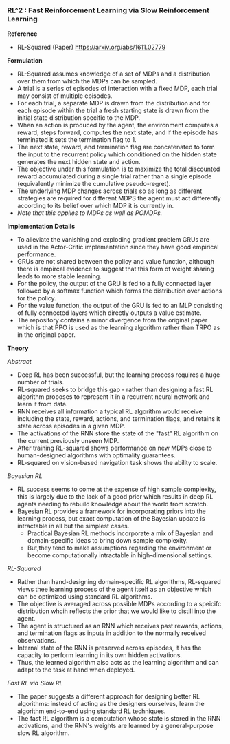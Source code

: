 ###  RL^2 : Fast Reinforcement Learning via Slow Reinforcement Learning

**Reference**
- RL-Squared (Paper) https://arxiv.org/abs/1611.02779

**Formulation**
- RL-Squared assumes knowledge of a set of MDPs and a distribution over them from which the MDPs can be sampled.
- A trial is a series of episodes of interaction with a fixed MDP, each trial may consist of multiple episodes.
- For each trial, a separate MDP is drawn from the distribution and for each episode within the trial a fresh starting state is drawn from the initial state distribution specific to the MDP.
- When an action is produced by the agent, the environment computes a reward, steps forward, computes the next state, and if the episode has terminated it sets the termination flag to 1.
- The next state, reward, and termination flag are concatenated to form the input to the recurrent policy which conditioned on the hidden state generates the next hidden state and action.
- The objective under this formulation is to maximize the total discounted reward accumulated during a single trial rather than a single episode (equivalently minimize the cumulative pseudo-regret).
- The underlying MDP changes across trials so as long as different strategies are required for different MDPS the agent must act differently according to its belief over which MDP it is currently in.
- *Note that this applies to MDPs as well as POMDPs.*

**Implementation Details**
- To alleviate the vanishing and exploding gradient problem GRUs are used in the Actor-Critic implementation since they have good empirical performance.
- GRUs are not shared between the policy and value function, although there is empircal evidence to suggest that this form of weight sharing leads to more stable learning.
- For the policy, the output of the GRU is fed to a fully connected layer followed by a softmax function which forms the distribution over actions for the policy.
- For the value function, the output of the GRU is fed to an MLP consisting of fully connected layers which directly outputs a value estimate.
- The repository contains a minor divergence from the original paper which is that PPO is used as the learning algorithm rather than TRPO as in the original paper.

**Theory**

*Abstract*
- Deep RL has been successful, but the learning process requires a huge number of trials.
- RL-squared seeks to bridge this gap - rather than designing a fast RL algorithm proposes to represent it in a recurrent neural network and learn it from data.
- RNN receives all information a typical RL algorithm would receive including the state, reward, actions, and termination flags, and retains it state across episodes in a given MDP.
- The activations of the RNN store the state of the "fast" RL algorithm on the current previously unseen MDP.
- After training RL-squared shows performance on new MDPs close to human-designed algorithms with optimality guarantees.
- RL-squared on vision-based navigation task shows the ability to scale.

*Bayesian RL*
- RL success seems to come at the expense of high sample complexity, this is largely due to the lack of a good prior which results in deep RL agents needing to rebuild knowledge about the world from scratch.
- Bayesian RL provides a framework for incorporating priors into the learning process, but exact computation of the Bayesian update is intractable in all but the simplest cases.
	- Practical Bayesian RL methods incorporate a mix of Bayesian and domain-specific ideas to bring down sample complexity.
	- But,they tend to make assumptions regarding the environment or become computationally intractable in high-dimensional settings.

*RL-Squared*
- Rather than hand-designing domain-specific RL algorithms, RL-squared views thee learning process of the agent itself as an objective which can be optimized using standard RL algorithms.
- The objective is averaged across possible MDPs according to a speicifc distribution whcih reflects the prior that we would like to distill into the agent.
- The agent is structured as an RNN which receives past rewards, actions, and termination flags as inputs in addition to the normally received observations.
- Internal state of the RNN is preserved across episodes, it has the capacity to perform learning in its own hidden activations.
- Thus, the learned algorithm also acts as the learning algorithm and can adapt to the task at hand when deployed.

*Fast RL via Slow RL*
- The paper suggests a different approach for designing better RL algorithms: instead of acting as the designers ourselves, learn the algorithm end-to-end using standard RL techniques.
- The fast RL algorithm is a computation whose state is stored in the RNN activations, and the RNN's weights are learned by a general-purpose slow RL algorithm.
